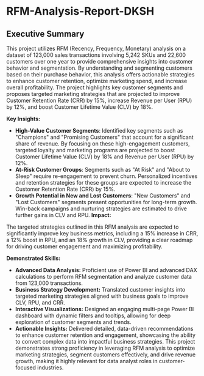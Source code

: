 # RFM-Analysis-Report-DKSH
## Executive Summary
This project utilizes RFM (Recency, Frequency, Monetary) analysis on a dataset of 123,000 sales transactions involving 5,242 SKUs and 22,600 customers over one year to provide comprehensive insights into customer behavior and segmentation. By understanding and segmenting customers based on their purchase behavior, this analysis offers actionable strategies to enhance customer retention, optimize marketing spend, and increase overall profitability. The project highlights key customer segments and proposes targeted marketing strategies that are projected to improve Customer Retention Rate (CRR) by 15%, increase Revenue per User (RPU) by 12%, and boost Customer Lifetime Value (CLV) by 18%.

**Key Insights:**

- **High-Value Customer Segments**: Identified key segments such as "Champions" and "Promising Customers" that account for a significant share of revenue. By focusing on these high-engagement customers, targeted loyalty and marketing programs are projected to boost Customer Lifetime Value (CLV) by 18% and Revenue per User (RPU) by 12%.
- **At-Risk Customer Groups**: Segments such as "At Risk" and "About to Sleep" require re-engagement to prevent churn. Personalized incentives and retention strategies for these groups are expected to increase the Customer Retention Rate (CRR) by 15%.
- **Growth Potential in New and Lost Customers**: "New Customers" and "Lost Customers" segments present opportunities for long-term growth. Win-back campaigns and nurturing strategies are estimated to drive further gains in CLV and RPU.
**Impact:**

The targeted strategies outlined in this RFM analysis are expected to significantly improve key business metrics, including a 15% increase in CRR, a 12% boost in RPU, and an 18% growth in CLV, providing a clear roadmap for driving customer engagement and maximizing profitability.

**Demonstrated Skills:**

- **Advanced Data Analysis:** Proficient use of Power BI and advanced DAX calculations to perform RFM segmentation and analyze customer data from 123,000 transactions.
- **Business Strategy Development:** Translated customer insights into targeted marketing strategies aligned with business goals to improve CLV, RPU, and CRR.
- **Interactive Visualizations:** Designed an engaging multi-page Power BI dashboard with dynamic filters and tooltips, allowing for deep exploration of customer segments and trends.
- **Actionable Insights:** Delivered detailed, data-driven recommendations to enhance customer retention and engagement, showcasing the ability to convert complex data into impactful business strategies.
This project demonstrates strong proficiency in leveraging RFM analysis to optimize marketing strategies, segment customers effectively, and drive revenue growth, making it highly relevant for data analyst roles in customer-focused industries.
